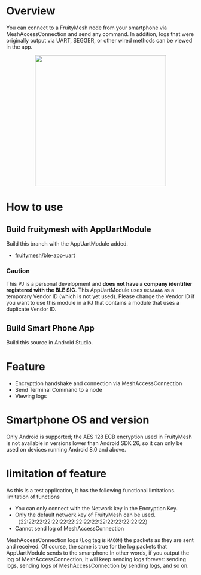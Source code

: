 # Overview

You can connect to a FruityMesh node from your smartphone via MeshAccessConnection and send any command. In addition, logs that were originally output via UART, SEGGER, or other wired methods can be viewed in the app.

<div align="center">
<img src="/doc/appuart_demo.gif" width="350px">
</div>

# How to use

## Build fruitymesh with AppUartModule

Build this branch with the AppUartModule added.

* [fruitymesh/ble-app-uart](https://github.com/nishinohi/fruitymesh/tree/ble-app-uart)

### Caution

This PJ is a personal development and **does not have a company identifier registered with the BLE SIG**. This AppUartModule uses `0xAAAAA` as a temporary Vendor ID (which is not yet used). Please change the Vendor ID if you want to use this module in a PJ that contains a module that uses a duplicate Vendor ID.

## Build Smart Phone App

Build this source in Android Studio.


# Feature

* Encrypttion handshake and connection via MeshAccessConnection
* Send Terminal Command to a node
* Viewing logs

# Smartphone OS and version
Only Android is supported; the AES 128 ECB encryption used in FruityMesh is not available in versions lower than Android SDK 26, so it can only be used on devices running Android 8.0 and above.

# limitation of feature

As this is a test application, it has the following functional limitations.
limitation of functions

* You can only connect with the Network key in the Encryption Key.
* Only the default network key of FruityMesh can be used.（22:22:22:22:22:22:22:22:22:22:22:22:22:22:22:22）
* Cannot send log of MeshAccessConnection

MeshAccessConnection logs (Log tag is `MACON`) the packets as they are sent and received. Of course, the same is true for the log packets that AppUartModule sends to the smartphone.In other words, if you output the log of MeshAccessConnection, it will keep sending logs forever: sending logs, sending logs of MeshAccessConnection by sending logs, and so on.